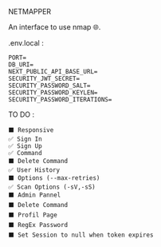 NETMAPPER

An interface to use nmap 🌐.

.env.local :

```
PORT=
DB_URI=
NEXT_PUBLIC_API_BASE_URL=
SECURITY_JWT_SECRET=
SECURITY_PASSWORD_SALT=
SECURITY_PASSWORD_KEYLEN=
SECURITY_PASSWORD_ITERATIONS=
```

TO DO :

```
⬛ Responsive
✅ Sign In
✅ Sign Up
✅ Command
⬛ Delete Command
✅ User History
⬛ Options (--max-retries)
✅ Scan Options (-sV,-sS)
⬛ Admin Pannel
⬛ Delete Command
⬛ Profil Page
⬛ RegEx Password
⬛ Set Session to null when token expires
```

